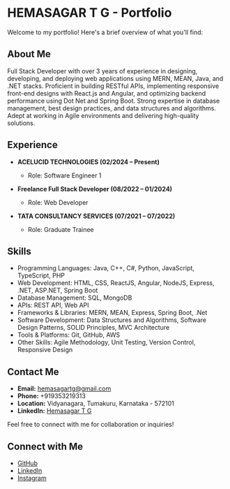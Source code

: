 # HEMASAGAR T G - Portfolio

Welcome to my portfolio! Here's a brief overview of what you'll find:

## About Me

Full Stack Developer with over 3 years of experience in designing, developing, and deploying web applications using MERN, MEAN, Java, and .NET stacks. Proficient in building RESTful APIs, implementing responsive front-end designs with React.js and Angular, and optimizing backend performance using Dot Net and Spring Boot. Strong expertise in database management, best design practices, and data structures and algorithms. Adept at working in Agile environments and delivering high-quality solutions.

## Experience

- **ACELUCID TECHNOLOGIES (02/2024 – Present)**
  - Role: Software Engineer 1

- **Freelance Full Stack Developer (08/2022 – 01/2024)**
  - Role: Web Developer

- **TATA CONSULTANCY SERVICES (07/2021 – 07/2022)**
  - Role: Graduate Trainee

## Skills

- Programming Languages: Java, C++, C#, Python, JavaScript, TypeScript, PHP  
- Web Development: HTML, CSS, ReactJS, Angular, NodeJS, Express, .NET, ASP.NET, Spring Boot  
- Database Management: SQL, MongoDB  
- APIs: REST API, Web API  
- Frameworks & Libraries: MERN, MEAN, Express, Spring Boot, .Net
- Software Development: Data Structures and Algorithms, Software Design Patterns, SOLID Principles, MVC Architecture
- Tools & Platforms: Git, GitHub, AWS
- Other Skills: Agile Methodology, Unit Testing, Version Control, Responsive Design


## Contact Me

- **Email:** hemasagartg@gmail.com
- **Phone:** +919353219313
- **Location:** Vidyanagara, Tumakuru, Karnataka - 572101
- **LinkedIn:** [Hemasagar T G](https://www.linkedin.com/in/hemasagar-t-g-50a269237)

Feel free to connect with me for collaboration or inquiries!

## Connect with Me

- [GitHub](https://github.com/Hemasagar-T-G)
- [LinkedIn](https://www.linkedin.com/in/hemasagar-t-g-50a269237)
- [Instagram](https://www.instagram.com/nanu_hemasagar_t_g?igshid=MXBzcnE0cHNwbnR0OA==)
